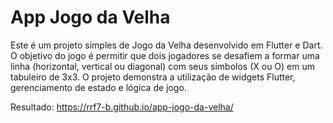 # App Jogo da Velha

Este é um projeto simples de Jogo da Velha desenvolvido em Flutter e Dart. O objetivo do jogo é permitir que dois jogadores se desafiem a formar uma linha (horizontal, vertical ou diagonal) com seus símbolos (X ou O) em um tabuleiro de 3x3. O projeto demonstra a utilização de widgets Flutter, gerenciamento de estado e lógica de jogo.

Resultado: https://rrf7-b.github.io/app-jogo-da-velha/
